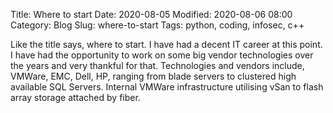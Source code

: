 Title: Where to start
Date: 2020-08-05
Modified: 2020-08-06 08:00
Category: Blog
Slug: where-to-start
Tags: python, coding, infosec, c++

Like the title says, where to start.  I have had a decent IT career at this point.
I have had the opportunity to work on some big vendor technologies over the years and
very thankful for that.  Technologies and vendors include, VMWare, EMC, Dell, HP, ranging
from blade servers to clustered high available SQL Servers.  Internal VMWare infrastructure 
utilising vSan to flash array storage attached by fiber.
